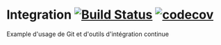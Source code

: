 # Integration [![Build Status](https://travis-ci.org/adrien-f/integration.svg?branch=master)](https://travis-ci.org/adrien-f/integration) [![codecov](https://codecov.io/gh/adrien-f/integration/branch/master/graph/badge.svg)](https://codecov.io/gh/adrien-f/integration)


Example d'usage de Git et d'outils d'intégration continue

